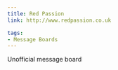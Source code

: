 ```yaml
---
title: Red Passion
link: http://www.redpassion.co.uk

tags:
- Message Boards
---
```

Unofficial message board
